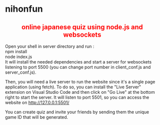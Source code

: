# nihonfun
<h2 style="color:red;text-align:center">online japanese quiz using node.js and websockets</h2>

Open your shell in server directory and run :<br>
npm install<br>
node index.js<br>
It will install the needed dependencies and start a server for websockets listening to port 5500 (you can change port number in client_conf.js and server_conf.js).

Then, you will need a live server to run the website since it's a single page application (using fetch).
To do so, you can install the "Live Server" extension on Visual Studio Code and then click on "Go Live" at the bottom right to start the server.
It will listen to port 5501, so you can access the website on http://127.0.0.1:5501/

You can create quiz and invite your friends by sending them the unique game ID that will be generated.
